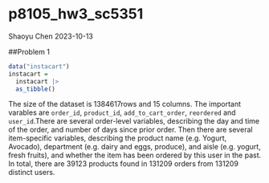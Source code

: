 p8105_hw3_sc5351
================
Shaoyu Chen
2023-10-13

\##Problem 1

``` r
data("instacart")
instacart = 
  instacart |> 
  as_tibble()
```

The size of the dataset is 1384617rows and 15 columns. The important
varables are `order_id`, `product_id`, `add_to_cart_order`, `reordered`
and `user_id`.There are several order-level variables, describing the
day and time of the order, and number of days since prior order. Then
there are several item-specific variables, describing the product name
(e.g. Yogurt, Avocado), department (e.g. dairy and eggs, produce), and
aisle (e.g. yogurt, fresh fruits), and whether the item has been ordered
by this user in the past. In total, there are 39123 products found in
131209 orders from 131209 distinct users.
